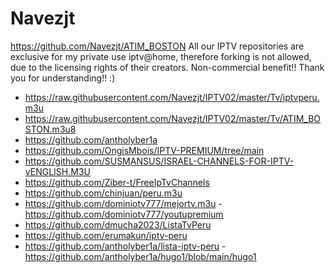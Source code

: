 # Navezjt
https://github.com/Navezjt/ATIM_BOSTON
All our IPTV repositories are exclusive for my private use iptv@home, therefore forking is not allowed, due to the licensing rights of their creators.
Non-commercial benefit!! Thank you for understanding!! :)

- https://raw.githubusercontent.com/Navezjt/IPTV02/master/Tv/iptvperu.m3u
- https://raw.githubusercontent.com/Navezjt/IPTV02/master/Tv/ATIM_BOSTON.m3u8
- https://github.com/antholyber1a
- https://github.com/OngisMbois/IPTV-PREMIUM/tree/main
- https://github.com/SUSMANSUS/ISRAEL-CHANNELS-FOR-IPTV-vENGLISH.M3U
- https://github.com/Ziber-t/FreeIpTvChannels
- https://github.com/chinjuan/peru.m3u
- https://github.com/dominiotv777/mejortv.m3u - https://github.com/dominiotv777/youtupremium
- https://github.com/dmucha2023/ListaTvPeru
- https://github.com/erumakun/iptv-peru
- https://github.com/antholyber1a/lista-iptv-peru - https://github.com/antholyber1a/hugo1/blob/main/hugo1
